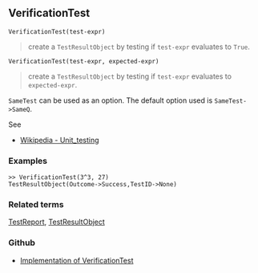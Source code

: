 ## VerificationTest

```
VerificationTest(test-expr)
```

> create a `TestResultObject` by testing if `test-expr` evaluates to `True`. 

```
VerificationTest(test-expr, expected-expr)
```

> create a `TestResultObject` by testing if `test-expr` evaluates to `expected-expr`. 

`SameTest` can be used as an option. The default option used is `SameTest->SameQ`.

See
* [Wikipedia - Unit_testing](https://en.wikipedia.org/wiki/Unit_testing)

### Examples


```
>> VerificationTest(3^3, 27) 
TestResultObject(Outcome->Success,TestID->None)
```

### Related terms 
[TestReport](TestReport.md), [TestResultObject](TestResultObject.md) 
 
### Github
* [Implementation of VerificationTest](https://github.com/axkr/symja_android_library/blob/master/symja_android_library/matheclipse-core/src/main/java/org/matheclipse/core/builtin/UnitTestingFunctions.java#L187) 
